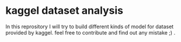 # kaggel dataset analysis

In this reprository I will try to build different kinds of model for dataset provided by kaggel.
feel free to contribute and find out any mistake ;) .
